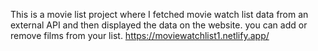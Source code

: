 This is a movie list project where I fetched movie watch list data from an external API and then displayed the data on the website. you can add or remove films from your list.                                                                                                                                                     https://moviewatchlist1.netlify.app/      
 
